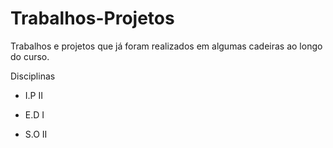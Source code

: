# Trabalhos-Projetos
Trabalhos e projetos que já foram realizados em algumas cadeiras ao longo do curso.

Disciplinas 
  
  - I.P II
  
  - E.D I

  - S.O II
  
